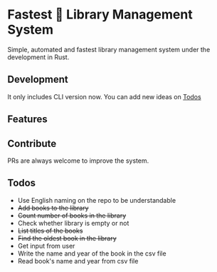 # Fastest 🚀 Library Management System
Simple, automated and fastest library management system under the development in Rust. 

## Development 
It only includes CLI version now. You can add new ideas on [Todos](#todos)

## Features


## Contribute
PRs are always welcome to improve the system.

## Todos
- Use English naming on the repo to be understandable
- ~~Add books to the library~~
- ~~Count number of books in the library~~
- Check whether library is empty or not
- ~~List titles of the books~~
- ~~Find the oldest book in the library~~
- Get input from user
- Write the name and year of the book in the csv file
- Read book's name and year from csv file
